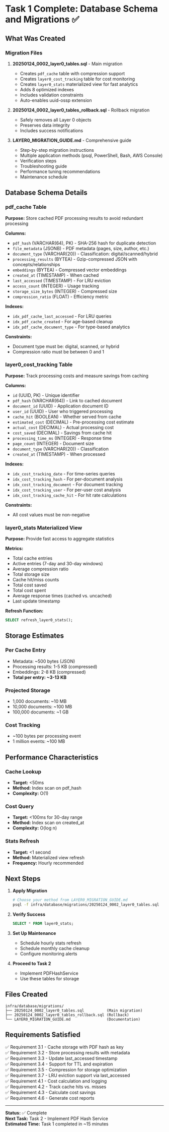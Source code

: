 # Task 1 Complete: Database Schema and Migrations ✅

## What Was Created

### Migration Files

1. **20250124_0002_layer0_tables.sql** - Main migration
   - Creates `pdf_cache` table with compression support
   - Creates `layer0_cost_tracking` table for cost monitoring
   - Creates `layer0_stats` materialized view for fast analytics
   - Adds 8 optimized indexes
   - Includes validation constraints
   - Auto-enables uuid-ossp extension

2. **20250124_0002_layer0_tables_rollback.sql** - Rollback migration
   - Safely removes all Layer 0 objects
   - Preserves data integrity
   - Includes success notifications

3. **LAYER0_MIGRATION_GUIDE.md** - Comprehensive guide
   - Step-by-step migration instructions
   - Multiple application methods (psql, PowerShell, Bash, AWS Console)
   - Verification steps
   - Troubleshooting guide
   - Performance tuning recommendations
   - Maintenance schedule

## Database Schema Details

### pdf_cache Table

**Purpose:** Store cached PDF processing results to avoid redundant processing

**Columns:**
- `pdf_hash` (VARCHAR(64), PK) - SHA-256 hash for duplicate detection
- `file_metadata` (JSONB) - PDF metadata (pages, size, author, etc.)
- `document_type` (VARCHAR(20)) - Classification: digital/scanned/hybrid
- `processing_results` (BYTEA) - Gzip-compressed JSON with concepts/relationships
- `embeddings` (BYTEA) - Compressed vector embeddings
- `created_at` (TIMESTAMP) - When cached
- `last_accessed` (TIMESTAMP) - For LRU eviction
- `access_count` (INTEGER) - Usage tracking
- `storage_size_bytes` (INTEGER) - Compressed size
- `compression_ratio` (FLOAT) - Efficiency metric

**Indexes:**
- `idx_pdf_cache_last_accessed` - For LRU queries
- `idx_pdf_cache_created` - For age-based cleanup
- `idx_pdf_cache_document_type` - For type-based analytics

**Constraints:**
- Document type must be: digital, scanned, or hybrid
- Compression ratio must be between 0 and 1

### layer0_cost_tracking Table

**Purpose:** Track processing costs and measure savings from caching

**Columns:**
- `id` (UUID, PK) - Unique identifier
- `pdf_hash` (VARCHAR(64)) - Link to cached document
- `document_id` (UUID) - Application document ID
- `user_id` (UUID) - User who triggered processing
- `cache_hit` (BOOLEAN) - Whether served from cache
- `estimated_cost` (DECIMAL) - Pre-processing cost estimate
- `actual_cost` (DECIMAL) - Actual processing cost
- `cost_saved` (DECIMAL) - Savings from cache hit
- `processing_time_ms` (INTEGER) - Response time
- `page_count` (INTEGER) - Document size
- `document_type` (VARCHAR(20)) - Classification
- `created_at` (TIMESTAMP) - When processed

**Indexes:**
- `idx_cost_tracking_date` - For time-series queries
- `idx_cost_tracking_hash` - For per-document analysis
- `idx_cost_tracking_document` - For document tracking
- `idx_cost_tracking_user` - For per-user cost analysis
- `idx_cost_tracking_cache_hit` - For hit rate calculations

**Constraints:**
- All cost values must be non-negative

### layer0_stats Materialized View

**Purpose:** Provide fast access to aggregate statistics

**Metrics:**
- Total cache entries
- Active entries (7-day and 30-day windows)
- Average compression ratio
- Total storage size
- Cache hit/miss counts
- Total cost saved
- Total cost spent
- Average response times (cached vs. uncached)
- Last update timestamp

**Refresh Function:**
```sql
SELECT refresh_layer0_stats();
```

## Storage Estimates

### Per Cache Entry
- Metadata: ~500 bytes (JSON)
- Processing results: 1-5 KB (compressed)
- Embeddings: 2-8 KB (compressed)
- **Total per entry: ~3-13 KB**

### Projected Storage
- 1,000 documents: ~10 MB
- 10,000 documents: ~100 MB
- 100,000 documents: ~1 GB

### Cost Tracking
- ~100 bytes per processing event
- 1 million events: ~100 MB

## Performance Characteristics

### Cache Lookup
- **Target:** <50ms
- **Method:** Index scan on pdf_hash
- **Complexity:** O(1)

### Cost Query
- **Target:** <100ms for 30-day range
- **Method:** Index scan on created_at
- **Complexity:** O(log n)

### Stats Refresh
- **Target:** <1 second
- **Method:** Materialized view refresh
- **Frequency:** Hourly recommended

## Next Steps

1. **Apply Migration**
   ```bash
   # Choose your method from LAYER0_MIGRATION_GUIDE.md
   psql -f infra/database/migrations/20250124_0002_layer0_tables.sql
   ```

2. **Verify Success**
   ```sql
   SELECT * FROM layer0_stats;
   ```

3. **Set Up Maintenance**
   - Schedule hourly stats refresh
   - Schedule monthly cache cleanup
   - Configure monitoring alerts

4. **Proceed to Task 2**
   - Implement PDFHashService
   - Use these tables for storage

## Files Created

```
infra/database/migrations/
├── 20250124_0002_layer0_tables.sql          (Main migration)
├── 20250124_0002_layer0_tables_rollback.sql (Rollback)
└── LAYER0_MIGRATION_GUIDE.md                (Documentation)
```

## Requirements Satisfied

✅ Requirement 3.1 - Cache storage with PDF hash as key  
✅ Requirement 3.2 - Store processing results with metadata  
✅ Requirement 3.3 - Update last_accessed timestamp  
✅ Requirement 3.4 - Support for TTL and expiration  
✅ Requirement 3.5 - Compression for storage optimization  
✅ Requirement 3.7 - LRU eviction support via last_accessed  
✅ Requirement 4.1 - Cost calculation and logging  
✅ Requirement 4.2 - Track cache hits vs. misses  
✅ Requirement 4.3 - Calculate cost savings  
✅ Requirement 4.6 - Generate cost reports  

---

**Status:** ✅ Complete  
**Next Task:** Task 2 - Implement PDF Hash Service  
**Estimated Time:** Task 1 completed in ~15 minutes
